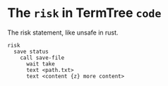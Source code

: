 # The `risk` in TermTree `code`

The risk statement, like unsafe in rust.

```
risk
  save status
    call save-file
      wait take
      text <path.txt>
      text <content {z} more content>
```
